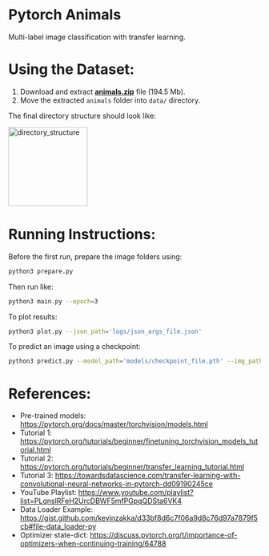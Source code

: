 # Pytorch Animals
Multi-label image classification with transfer learning.

# Using the Dataset:
1. Download and extract **[animals.zip](https://drive.google.com/file/d/1U1xhb5ZmyPP2jORd1TVfJz1IEdg9JY4I/view?usp=sharing)** file (194.5 Mb).
2. Move the extracted ``animals`` folder into ``data/`` directory.

The final directory structure should look like:

<img width="158" alt="directory_structure" src="https://user-images.githubusercontent.com/25348698/84280950-a738de00-ab40-11ea-92e0-66f58b95f612.png">

# Running Instructions:
Before the first run, prepare the image folders using:

```bash
python3 prepare.py
```

Then run like:

```bash
python3 main.py --epoch=3
```

To plot results:

```bash
python3 plot.py --json_path='logs/json_args_file.json'
```

To predict an image using a checkpoint:

```bash
python3 predict.py --model_path='models/checkpoint_file.pth' --img_path='test_image_file.JPEG' --label='bear'
```

# References:
* Pre-trained models: https://pytorch.org/docs/master/torchvision/models.html
* Tutorial 1: https://pytorch.org/tutorials/beginner/finetuning_torchvision_models_tutorial.html
* Tutorial 2: https://pytorch.org/tutorials/beginner/transfer_learning_tutorial.html
* Tutorial 3: https://towardsdatascience.com/transfer-learning-with-convolutional-neural-networks-in-pytorch-dd09190245ce
* YouTube Playlist: https://www.youtube.com/playlist?list=PLqnslRFeH2UrcDBWF5mfPGpqQDSta6VK4
* Data Loader Example: https://gist.github.com/kevinzakka/d33bf8d6c7f06a9d8c76d97a7879f5cb#file-data_loader-py
* Optimizer state-dict: https://discuss.pytorch.org/t/importance-of-optimizers-when-continuing-training/64788
